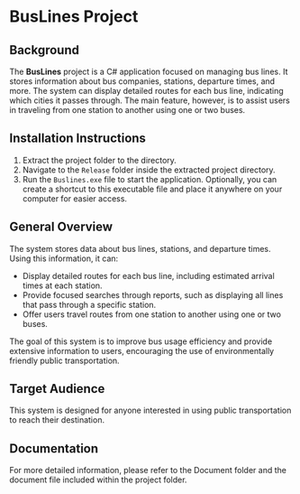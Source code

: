 # BusLines Project

## Background

The **BusLines** project is a C# application focused on managing bus lines. It stores information about bus companies, stations, departure times, and more. The system can display detailed routes for each bus line, indicating which cities it passes through. The main feature, however, is to assist users in traveling from one station to another using one or two buses.

## Installation Instructions

1. Extract the project folder to the directory.
2. Navigate to the `Release` folder inside the extracted project directory.
3. Run the `Buslines.exe` file to start the application. Optionally, you can create a shortcut to this executable file and place it anywhere on your computer for easier access.

## General Overview

The system stores data about bus lines, stations, and departure times. Using this information, it can:
- Display detailed routes for each bus line, including estimated arrival times at each station.
- Provide focused searches through reports, such as displaying all lines that pass through a specific station.
- Offer users travel routes from one station to another using one or two buses.

The goal of this system is to improve bus usage efficiency and provide extensive information to users, encouraging the use of environmentally friendly public transportation.

## Target Audience

This system is designed for anyone interested in using public transportation to reach their destination.

## Documentation

For more detailed information, please refer to the Document folder and the document file included within the project folder.
